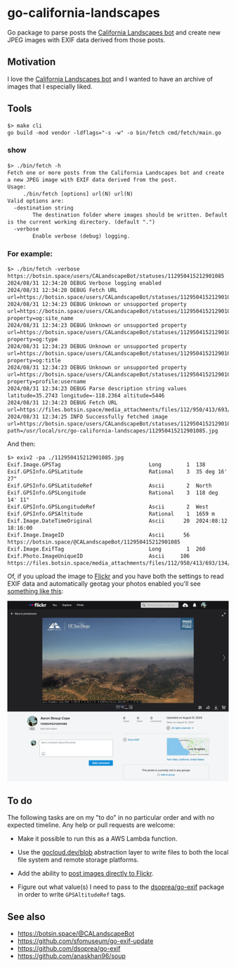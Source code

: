 # go-california-landscapes

Go package to parse posts the [California Landscapes bot](https://botsin.space/users/CALandscapeBot/) and create new JPEG images with EXIF data derived from those posts.

## Motivation

I love the [California Landscapes bot](https://botsin.space/users/CALandscapeBot/) and I wanted to have an archive of images that I especially liked.

## Tools

```
$> make cli
go build -mod vendor -ldflags="-s -w" -o bin/fetch cmd/fetch/main.go
```

### show

```
$> ./bin/fetch -h
Fetch one or more posts from the California Landscapes bot and create a new JPEG image with EXIF data derived from the post.
Usage:
	 ./bin/fetch [options] url(N) url(N)
Valid options are:
  -destination string
    	The destination folder where images should be written. Default is the current working directory. (default ".")
  -verbose
    	Enable verbose (debug) logging.
```

### For example:

```
$> ./bin/fetch -verbose https://botsin.space/users/CALandscapeBot/statuses/112950415212901085
2024/08/31 12:34:20 DEBUG Verbose logging enabled
2024/08/31 12:34:20 DEBUG Fetch URL url=https://botsin.space/users/CALandscapeBot/statuses/112950415212901085
2024/08/31 12:34:23 DEBUG Unknown or unsupported property url=https://botsin.space/users/CALandscapeBot/statuses/112950415212901085 property=og:site_name
2024/08/31 12:34:23 DEBUG Unknown or unsupported property url=https://botsin.space/users/CALandscapeBot/statuses/112950415212901085 property=og:type
2024/08/31 12:34:23 DEBUG Unknown or unsupported property url=https://botsin.space/users/CALandscapeBot/statuses/112950415212901085 property=og:title
2024/08/31 12:34:23 DEBUG Unknown or unsupported property url=https://botsin.space/users/CALandscapeBot/statuses/112950415212901085 property=profile:username
2024/08/31 12:34:23 DEBUG Parse description string values latitude=35.2743 longitude=-118.2364 altitude=5446
2024/08/31 12:34:23 DEBUG Fetch URL url=https://files.botsin.space/media_attachments/files/112/950/413/693/134/762/original/d8a1f00c51e4acb9.jpeg
2024/08/31 12:34:25 INFO Successfully fetched image url=https://botsin.space/users/CALandscapeBot/statuses/112950415212901085 path=/usr/local/src/go-california-landscapes/112950415212901085.jpg
```

And then:

```
$> exiv2 -pa ./112950415212901085.jpg
Exif.Image.GPSTag                            Long        1  138
Exif.GPSInfo.GPSLatitude                     Rational    3  35 deg 16' 27"
Exif.GPSInfo.GPSLatitudeRef                  Ascii       2  North
Exif.GPSInfo.GPSLongitude                    Rational    3  118 deg 14' 11"
Exif.GPSInfo.GPSLongitudeRef                 Ascii       2  West
Exif.GPSInfo.GPSAltitude                     Rational    1  1659 m
Exif.Image.DateTimeOriginal                  Ascii      20  2024:08:12 18:16:00
Exif.Image.ImageID                           Ascii      56  https://botsin.space/@CALandscapeBot/112950415212901085
Exif.Image.ExifTag                           Long        1  260
Exif.Photo.ImageUniqueID                     Ascii     106  https://files.botsin.space/media_attachments/files/112/950/413/693/134/762/original/d8a1f00c51e4acb9.jpeg
```

Of, if you upload the image to [Flickr](https://flickr.com) and you have both the settings to read EXIF data and automatically geotag your photos enabled you'll see [something like this](https://www.flickr.com/photos/straup/53961394266):

![](docs/images/go-california-landscapes-flickr.png)

## To do

The following tasks are on my "to do" in no particular order and with no expected timeline. Any help or pull requests are welcome:

* Make it possible to run this as a AWS Lambda function.

* Use the [gocloud.dev/blob](https://gocloud.dev/howto/blob/) abstraction layer to write files to both the local file system and remote storage platforms.

* Add the ability to [post images directly to Flickr](https://github.com/aaronland/go-flickr-api).

* Figure out what value(s) I need to pass to the [dsoprea/go-exif](https://github.com/dsoprea/go-exif) package in order to write `GPSAltitudeRef` tags.

## See also

* https://botsin.space/@CALandscapeBot
* https://github.com/sfomuseum/go-exif-update
* https://github.com/dsoprea/go-exif
* https://github.com/anaskhan96/soup